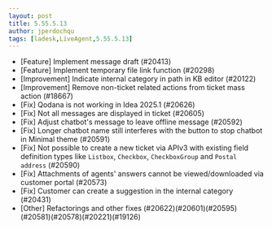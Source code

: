 ```yaml
---
layout: post
title: 5.55.5.13
author: jperdochqu
tags: [ladesk,LiveAgent,5.55.5.13]
---
```

- [Feature] Implement message draft (#20413)
- [Feature] Implement temporary file link function (#20298)
- [Improvement] Indicate internal category in path in KB editor (#20122)
- [Improvement] Remove non-ticket related actions from ticket mass action (#18667)
- [Fix] Qodana is not working in Idea 2025.1 (#20626)
- [Fix] Not all messages are displayed in ticket (#20605)
- [Fix] Adjust chatbot's message to leave offline message (#20592)
- [Fix] Longer chatbot name still interferes with the button to stop chatbot in Minimal theme (#20591)
- [Fix] Not possible to create a new ticket via APIv3 with existing field definition types like `Listbox`, `Checkbox`, `CheckboxGroup` and `Postal address` (#20590)
- [Fix] Attachments of agents' answers cannot be viewed/downloaded via customer portal (#20573)
- [Fix] Customer can create a suggestion in the internal category (#20431)
- [Other] Refactorings and other fixes (#20622)(#20601)(#20595)(#20581)(#20578)(#20221)(#19126)